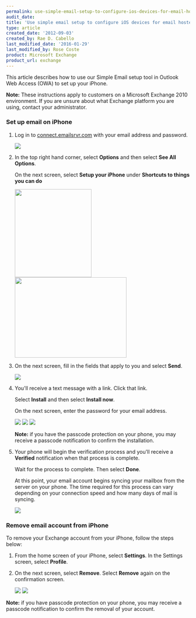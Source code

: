 ```yaml
---
permalink: use-simple-email-setup-to-configure-ios-devices-for-email-hosted-on-exchange-2010/
audit_date:
title: 'Use simple email setup to configure iOS devices for email hosted on Exchange 2010'
type: article
created_date: '2012-09-03'
created_by: Rae D. Cabello
last_modified_date: '2016-01-29'
last_modified_by: Rose Coste
product: Microsoft Exchange
product_url: exchange
---
```


This article describes how to use our Simple Email
setup tool in Outlook Web Access (OWA) to set up your iPhone.

**Note:** These instructions apply to customers on a Microsoft Exchange
2010 environment. If you are unsure about what Exchange platform you are
using, contact your administrator.

### Set up email on iPhone

1. Log in to
   [connect.emailsrvr.com](https://connect.emailsrvr.com) with your email
   address and password.

   <img src="1_0.png" class="image-half_width" />

2. In the top right hand corner, select **Options** and then select
   **See All Options**.

   On the next screen, select **Setup your iPhone**
   under **Shortcuts to things you can do**

   <img src="2_1.png" width="210" height="241" />
   <img src="3_1.png" width="306" height="220" />

3. On the next screen, fill in the fields that apply to you
   and select **Send**.

   <img src="4_1.png" class="image-full_width" />

4. You'll receive a text message with a link.
   Click that link.

   Select **Install** and then select **Install now**.

   On the next screen, enter the password for your email address.

   <img src="iPhone1.png" class="image-quarter_width" />
   <img src="iPhone2.png" class="image-quarter_width" />
   <img src="iPhone4.png" class="image-quarter_width" />

   **Note:** if you have the passcode protection on your phone, you may
   receive a passcode notification to confirm the installation.

5. Your phone will begin the verification process and you'll receive a
   **Verified** notification when that process is complete.

   Wait for the process to complete. Then select **Done**.

   At this point, your email account begins syncing your mailbox
   from the server on your phone. The time required for this process can vary
   depending on your connection speed and how many days of mail is syncing.

   <img src="iPhone5.png" class="image-quarter_width" />

### Remove email account from iPhone

To remove your Exchange account from your
iPhone, follow the steps below:

1. From the home screen of your iPhone, select **Settings**. In the
   Settings screen, select **Profile**.

2. On the next screen, select **Remove**. Select **Remove** again on the
   confirmation screen.

   <img src="iPhone6.png" class="image-quarter_width" />
   <img src="iPhone7.png" class="image-quarter_width" />

**Note:** if you have passcode protection on your phone, you may
receive a passcode notification to confirm the removal of your account.
